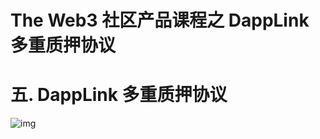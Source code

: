 # The Web3 社区产品课程之 DappLink 多重质押协议



# 五. DappLink 多重质押协议

![img](https://thewebthree.xyz/media/editor/dsfsdf_20241012110626069124.png)